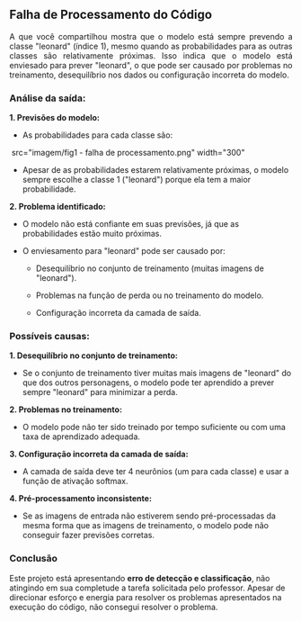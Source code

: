 ## Falha de Processamento do Código

<p align="justify">
A que você compartilhou mostra que o modelo está sempre prevendo a classe "leonard" (índice 1), mesmo quando as probabilidades para as outras classes são relativamente próximas.
Isso indica que o modelo está enviesado para prever "leonard", o que pode ser causado por problemas no treinamento, desequilíbrio nos dados ou configuração incorreta do modelo.
</p>

### Análise da saída:

**1. Previsões do modelo:**
- As probabilidades para cada classe são:
<p>
<img>
src="imagem/fig1 - falha de processamento.png"
    width="300"
</img>
</p>

- Apesar de as probabilidades estarem relativamente próximas, o modelo sempre escolhe a classe 1 ("leonard") porque ela tem a maior probabilidade.

**2. Problema identificado:**

- O modelo não está confiante em suas previsões, já que as probabilidades estão muito próximas.

- O enviesamento para "leonard" pode ser causado por:

    - Desequilíbrio no conjunto de treinamento (muitas imagens de "leonard").

    - Problemas na função de perda ou no treinamento do modelo.

    - Configuração incorreta da camada de saída.

### Possíveis causas:

**1. Desequilíbrio no conjunto de treinamento:**

- Se o conjunto de treinamento tiver muitas mais imagens de "leonard" do que dos outros personagens, o modelo pode ter aprendido a prever sempre "leonard"
  para minimizar a perda.

**2. Problemas no treinamento:**
  - O modelo pode não ter sido treinado por tempo suficiente ou com uma taxa de aprendizado adequada.

**3. Configuração incorreta da camada de saída:**
-  A camada de saída deve ter 4 neurônios (um para cada classe) e usar a função de ativação softmax.

**4. Pré-processamento inconsistente:**
-  Se as imagens de entrada não estiverem sendo pré-processadas da mesma forma que as imagens de treinamento, o modelo pode não conseguir fazer previsões corretas.

### Conclusão
<p>
Este projeto está apresentando <b>erro de detecção e classificação</b>, não atingindo em sua completude a tarefa solicitada pelo professor. Apesar de direcionar esforço e energia para resolver os problemas apresentados na execução do código, não consegui resolver o problema.
</p>


  
